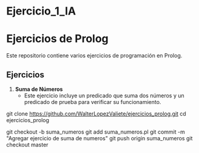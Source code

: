 # Ejercicio_1_IA
# Ejercicios de Prolog

Este repositorio contiene varios ejercicios 
de programación en Prolog.

## Ejercicios

1. **Suma de Números**
   - Este ejercicio incluye un predicado que suma dos números
     y un predicado de prueba para verificar su funcionamiento.

 git clone https://github.com/WalterLopezValiete/ejercicios_prolog.git
 cd ejercicios_prolog

 git checkout -b suma_numeros
 git add suma_numeros.pl
 git commit -m "Agregar ejercicio de suma de numeros"
 git push origin suma_numeros
 git checkout master
